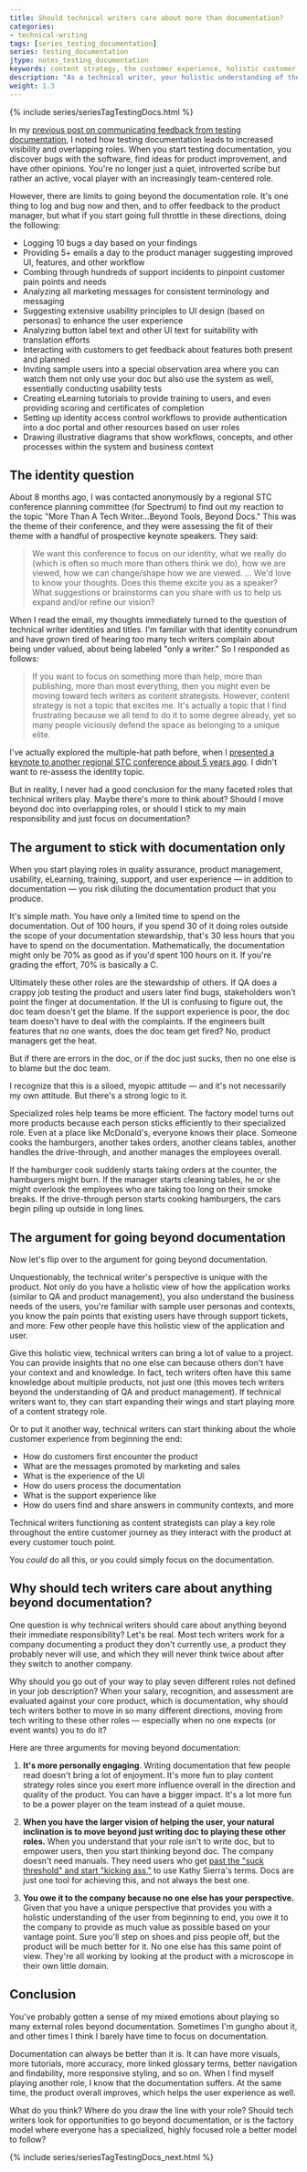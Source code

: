 ```yaml
---
title: Should technical writers care about more than documentation?
categories:
- technical-writing
tags: [series_testing_documentation]
series: testing_documentation
jtype: notes_testing_documentation
keywords: content strategy, the customer experience, holistic customer journeys
description: "As a technical writer, your holistic understanding of the total customer journey allows you to extend beyond your doc-writing role to wear other hats with usability, quality assurance, product management, training, support, and more. But the more time you spend in these other roles, the less time you have to spend on documentation, which results in a weaker doc product."
weight: 1.3
---
```

{% include series/seriesTagTestingDocs.html %}

In my [previous post on communicating feedback from testing documentation](https://idratherbewriting.com/2015/07/10/communicating-feedback-from-testing/), I noted how testing documentation leads to increased visibility and overlapping roles. When you start testing documentation, you discover bugs with the software, find ideas for product improvement, and have other opinions. You're no longer just a quiet, introverted scribe but rather an active, vocal player with an increasingly team-centered role.

However, there are limits to going beyond the documentation role. It's one thing to log and bug now and then, and to offer feedback to the product manager, but what if you start going full throttle in these directions, doing the following:

* Logging 10 bugs a day based on your findings
* Providing 5+ emails a day to the product manager suggesting improved UI, features, and other workflow
* Combing through hundreds of support incidents to pinpoint customer pain points and needs
* Analyzing all marketing messages for consistent terminology and messaging
* Suggesting extensive usability principles to UI design (based on personas) to enhance the user experience
* Analyzing button label text and other UI text for suitability with translation efforts
* Interacting with customers to get feedback about features both present and planned
* Inviting sample users into a special observation area where you can watch them not only use your doc but also use the system as well, essentially conducting usability tests
* Creating eLearning tutorials to provide training to users, and even providing scoring and certificates of completion
* Setting up identity access control workflows to provide authentication into a doc portal and other resources based on user roles
* Drawing illustrative diagrams that show workflows, concepts, and other processes within the system and business context

## The identity question

About 8 months ago, I was contacted anonymously by a regional STC conference planning committee (for Spectrum) to find out my reaction to the topic "More Than A Tech Writer...Beyond Tools, Beyond Docs." This was the theme of their conference, and they were assessing the fit of their theme with a handful of prospective keynote speakers. They said: 

>We want this conference to focus on our identity, what we really do (which is often so much more than others think we do), how we are viewed, how we can change/shape how we are viewed. ... We'd love to know your thoughts. Does this theme excite you as a speaker? What suggestions or brainstorms can you share with us to help us expand and/or refine our vision?

When I read the email, my thoughts immediately turned to the question of technical writer identities and titles. I'm familiar with that identity conundrum and have grown tired of hearing too many tech writers complain about being under valued, about being labeled "only a writer." So I responded as follows:

>If you want to focus on something more than help, more than publishing, more than most everything, then you might even be moving toward tech writers as content strategists. However, content strategy is not a topic that excites me. It's actually a topic that I find frustrating because we all tend to do it to some degree already, yet so many people viciously defend the space as belonging to a unique elite.  

I've actually explored the multiple-hat path before, when I [presented a keynote to another regional STC conference about 5 years ago](https://idratherbewriting.com/2010/04/11/if-youre-in-atlanta-next-week-be-sure-to-check-out-currents/). I didn't want to re-assess the identity topic. 

But in reality, I never had a good conclusion for the many faceted roles that technical writers play. Maybe there's more to think about? Should I move beyond doc into overlapping roles, or should I stick to my main responsibility and just focus on documentation?

## The argument to stick with documentation only

When you start playing roles in quality assurance, product management, usability, eLearning, training, support, and user experience — in addition to documentation — you risk diluting the documentation product that you produce. 

It's simple math. You have only a limited time to spend on the documentation. Out of 100 hours, if you spend 30 of it doing roles outside the scope of your documentation stewardship, that's 30 less hours that you have to spend on the documentation. Mathematically, the documentation might only be 70% as good as if you'd spent 100 hours on it. If you're grading the effort, 70% is basically a C.

Ultimately these other roles are the stewardship of others. If QA does a crappy job testing the product and users later find bugs, stakeholders won't point the finger at documentation. If the UI is confusing to figure out, the doc team doesn't get the blame. If the support experience is poor, the doc team doesn't have to deal with the complaints. If the engineers built features that no one wants, does the doc team get fired? No, product managers get the heat. 

But if there are errors in the doc, or if the doc just sucks, then no one else is to blame but the doc team.

I recognize that this is a siloed, myopic attitude — and it's not necessarily my own attitude. But there's a strong logic to it.

Specialized roles help teams be more efficient. The factory model turns out more products because each person sticks efficiently to their specialized role. Even at a place like McDonald's, everyone knows their place. Someone cooks the hamburgers, another takes orders, another cleans tables, another handles the drive-through, and another manages the employees overall. 

If the hamburger cook suddenly starts taking orders at the counter, the hamburgers might burn. If the manager starts cleaning tables, he or she might overlook the employees who are taking too long on their smoke breaks. If the drive-through person starts cooking hamburgers, the cars begin piling up outside in long lines.

## The argument for going beyond documentation

Now let's flip over to the argument for going beyond documentation. 

Unquestionably, the technical writer's perspective is unique with the product. Not only do you have a holistic view of how the application works (similar to QA and product management), you also understand the business needs of the users, you're familiar with sample user personas and contexts, you know the pain points that existing users have through support tickets, and more. Few other people have this holistic view of the application and user.

Give this holistic view, technical writers can bring a lot of value to a project. You can provide insights that no one else can because others don't have your context and and knowledge. In fact, tech writers often have this same knowledge about multiple products, not just one (this moves tech writers beyond the understanding of QA and product management). If technical writers want to, they can start expanding their wings and start playing more of a content strategy role.

Or to put it another way, technical writers can start thinking about the whole customer experience from beginning the end: 

* How do customers first encounter the product
* What are the messages promoted by marketing and sales
* What is the experience of the UI
* How do users process the documentation
* What is the support experience like
* How do users find and share answers in community contexts, and more

Technical writers functioning as content strategists can play a key role throughout the entire customer journey as they interact with the product at every customer touch point.

You *could* do all this, or you could simply focus on the documentation. 

## Why should tech writers care about anything beyond documentation?

One question is why technical writers should care about anything beyond their immediate responsibility? Let's be real. Most tech writers work for a company documenting a product they don't currently use, a product they probably never will use, and which they will never think twice about after they switch to another company.

Why should you go out of your way to play seven different roles not defined in your job description? When your salary, recognition, and assessment are evaluated against your core product, which is documentation, why should tech writers bother to move in so many different directions, moving from tech writing to these other roles &mdash; especially when no one expects (or event wants) you to do it?

Here are three arguments for moving beyond documentation:

1. **It's more personally engaging**. Writing documentation that few people read doesn't bring a lot of enjoyment. It's more fun to play content strategy roles since you exert more influence overall in the direction and quality of the product. You can have a bigger impact. It's a lot more fun to be a  power player on the team instead of a quiet mouse.

2. **When you have the larger vision of helping the user, your natural inclination is to move beyond just writing doc to playing these other roles.** When you understand that your role isn't to write doc, but to empower users, then you start thinking beyond doc. The company doesn't need manuals. They need users who get [past the "suck threshold" and start "kicking ass,"](http://headrush.typepad.com/creating_passionate_users/2005/10/getting_users_p.html) to use Kathy Sierra's terms. Docs are just one tool for achieving this, and not always the best one.

3. **You owe it to the company because no one else has your perspective.**  Given that you have a unique perspective that provides you with a holistic understanding of the user from beginning to end, you owe it to the company to provide as much value as possible based on your vantage point. Sure you'll step on shoes and piss people off, but the product will be much better for it. No one else has this same point of view. They're all working by looking at the product with a microscope in their own little domain. 

## Conclusion
You've probably gotten a sense of my mixed emotions about playing so many external roles beyond documentation. Sometimes I'm gungho about it, and other times I think I barely have time to focus on documentation. 

Documentation can always be better than it is. It can have more visuals, more tutorials, more accuracy, more linked glossary terms, better navigation and findability, more responsive styling, and so on. When I find myself playing another role, I know that the documentation suffers. At the same time, the product overall improves, which helps the user experience as well.

What do you think? Where do you draw the line with your role? Should tech writers look for opportunities to go beyond documentation, or is the factory model where everyone has a specialized, highly focused role a better model to follow?

{% include series/seriesTagTestingDocs_next.html %}
